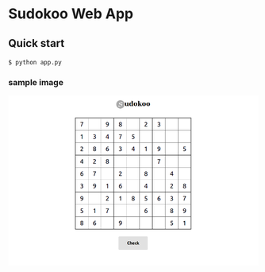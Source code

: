 # Sudokoo Web App 

## Quick start
``` Console
$ python app.py 
```

### sample image
![alt text](https://github.com/2asm/sudokoo/blob/master/sudokoo.png)

